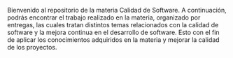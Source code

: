 Bienvenido al repositorio de la materia Calidad de Software.
A continuación, podrás encontrar el trabajo realizado en la materia, organizado por entregas,
las cuales tratan distintos temas relacionados con la calidad de software 
y la mejora continua en el desarrollo de software. Esto con el fin de
aplicar los conocimientos adquiridos en la materia y mejorar la calidad de los proyectos.

    